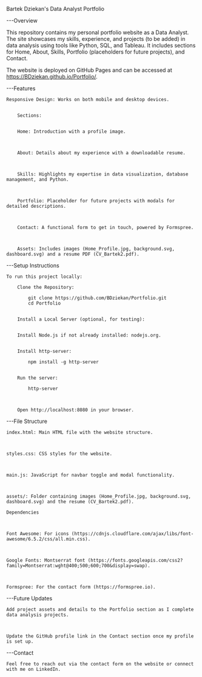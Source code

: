 Bartek Dziekan's Data Analyst Portfolio

---Overview

This repository contains my personal portfolio website as a Data Analyst. The site showcases my skills, experience, and projects (to be added) in data analysis using tools like Python, SQL, and Tableau. It includes sections for Home, About, Skills, Portfolio (placeholders for future projects), and Contact.

The website is deployed on GitHub Pages and can be accessed at https://BDziekan.github.io/Portfolio/.


---Features

    Responsive Design: Works on both mobile and desktop devices.


        Sections:


        Home: Introduction with a profile image.



        About: Details about my experience with a downloadable resume.



        Skills: Highlights my expertise in data visualization, database management, and Python.



        Portfolio: Placeholder for future projects with modals for detailed descriptions.



        Contact: A functional form to get in touch, powered by Formspree.



        Assets: Includes images (Home_Profile.jpg, background.svg, dashboard.svg) and a resume PDF (CV_Bartek2.pdf).


---Setup Instructions

    To run this project locally:

        Clone the Repository:

            git clone https://github.com/BDziekan/Portfolio.git
            cd Portfolio


        Install a Local Server (optional, for testing):


        Install Node.js if not already installed: nodejs.org.


        Install http-server:

            npm install -g http-server


        Run the server:

            http-server



        Open http://localhost:8080 in your browser.


---File Structure


    index.html: Main HTML file with the website structure.



    styles.css: CSS styles for the website.



    main.js: JavaScript for navbar toggle and modal functionality.



    assets/: Folder containing images (Home_Profile.jpg, background.svg, dashboard.svg) and the resume (CV_Bartek2.pdf).

    Dependencies



    Font Awesome: For icons (https://cdnjs.cloudflare.com/ajax/libs/font-awesome/6.5.2/css/all.min.css).



    Google Fonts: Montserrat font (https://fonts.googleapis.com/css2?family=Montserrat:wght@400;500;600;700&display=swap).



    Formspree: For the contact form (https://formspree.io).


---Future Updates


    Add project assets and details to the Portfolio section as I complete data analysis projects.



    Update the GitHub profile link in the Contact section once my profile is set up.


---Contact

    Feel free to reach out via the contact form on the website or connect with me on LinkedIn.
